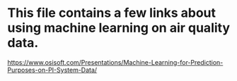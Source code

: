 # This file contains a few links about using machine learning on air quality data. 

https://www.osisoft.com/Presentations/Machine-Learning-for-Prediction-Purposes-on-PI-System-Data/

